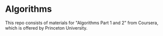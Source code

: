 # Algorithms

This repo consists of materials for "Algorithms Part 1 and 2" from Coursera, which is offered by Princeton University.